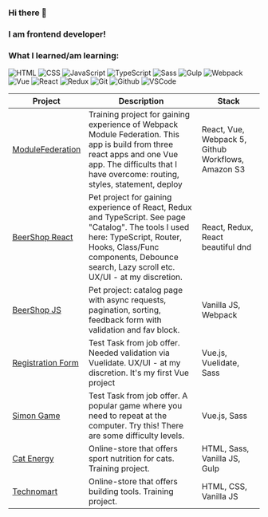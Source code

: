 ### Hi there 👋

### I am frontend developer!

### What I learned/am learning:
![HTML](https://img.shields.io/badge/HTML-0D1D34?style=for-the-badge&logo=HTML5)
![CSS](https://img.shields.io/badge/CSS-0D1D34?style=for-the-badge&logo=css3)
![JavaScript](https://img.shields.io/badge/JavaScript-0D1D34?style=for-the-badge&logo=JavaScript)
![TypeScript](https://img.shields.io/badge/TypeScript-0D1D34?style=for-the-badge&logo=TypeScript)
![Sass](https://img.shields.io/badge/Sass-0D1D34?style=for-the-badge&logo=Sass)
![Gulp](https://img.shields.io/badge/Gulp-0D1D34?style=for-the-badge&logo=gulp)
![Webpack](https://img.shields.io/badge/Webpack-0D1D34?style=for-the-badge&logo=webpack)
![Vue](https://img.shields.io/badge/VUE-0D1D34?style=for-the-badge&logo=vue.js)
![React](https://img.shields.io/badge/React-0D1D34?style=for-the-badge&logo=react)
![Redux](https://img.shields.io/badge/Redux-0D1D34?style=for-the-badge&logo=redux)
![Git](https://img.shields.io/badge/Git-0D1D34?style=for-the-badge&logo=git)
![Github](https://img.shields.io/badge/Github-0D1D34?style=for-the-badge&logo=github)
![VSCode](https://img.shields.io/badge/VSCode-0D1D34?style=for-the-badge&logo=visual-studio-code)

| Project        | Description         |   Stack  |
| ----------- |------------| -------|
| [ModuleFederation](https://d2yaov7m19ljgh.cloudfront.net/)      | Training project for gaining experience of Webpack Module Federation. This app is build from three react apps and one Vue app. The difficults that I have overcome: routing, styles, statement, deploy  | React, Vue, Webpack 5, Github Workflows, Amazon S3 |
| [BeerShop React](https://r-vakhitov.github.io/beershop_react/)      | Pet project for gaining experience of React, Redux and TypeScript. See page "Catalog". The tools I used here: TypeScript, Router, Hooks, Class/Func components, Debounce search, Lazy scroll etc. UX/UI - at my discretion.  | React, Redux, React beautiful dnd |
| [BeerShop JS](https://r-vakhitov.github.io/beershop/)      | Pet project: catalog page with async requests, pagination, sorting, feedback form with validation and fav block.  | Vanilla JS, Webpack |
| [Registration Form](https://r-vakhitov.github.io/vue_form_task/)      | Test Task from job offer. Needed validation via Vuelidate. UX/UI - at my discretion. It's my first Vue project  | Vue.js, Vuelidate, Sass |
| [Simon Game](https://r-vakhitov.github.io/simon_game/)       | Test Task from job offer. A popular game where you need to repeat at the computer. Try  this! There are some difficulty levels.      |   Vue.js, Sass |
| [Cat Energy](https://r-vakhitov.github.io/cat-energy) | Online-store that offers sport nutrition for cats. Training project.      |    HTML, Sass, Vanilla  JS, Gulp |
| [Technomart](https://r-vakhitov.github.io/1389537-technomart-28/) | Online-store that offers building tools. Training project.      |    HTML, CSS, Vanilla JS |
